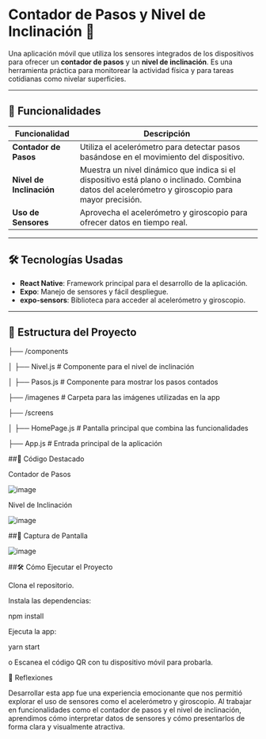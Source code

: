# Contador de Pasos y Nivel de Inclinación 📱

Una aplicación móvil que utiliza los sensores integrados de los dispositivos para ofrecer un **contador de pasos** y un **nivel de inclinación**. Es una herramienta práctica para monitorear la actividad física y para tareas cotidianas como nivelar superficies.

---

## 🚀 Funcionalidades

| Funcionalidad          | Descripción                                                                 |
|-------------------------|-----------------------------------------------------------------------------|
| **Contador de Pasos**   | Utiliza el acelerómetro para detectar pasos basándose en el movimiento del dispositivo. |
| **Nivel de Inclinación**| Muestra un nivel dinámico que indica si el dispositivo está plano o inclinado. Combina datos del acelerómetro y giroscopio para mayor precisión. |
| **Uso de Sensores**     | Aprovecha el acelerómetro y giroscopio para ofrecer datos en tiempo real.  |

---

## 🛠️ Tecnologías Usadas

- **React Native**: Framework principal para el desarrollo de la aplicación.
- **Expo**: Manejo de sensores y fácil despliegue.
- **expo-sensors**: Biblioteca para acceder al acelerómetro y giroscopio.

---

## 📂 Estructura del Proyecto

├── /components

│   ├── Nivel.js          # Componente para el nivel de inclinación

│   ├── Pasos.js          # Componente para mostrar los pasos contados

├── /imagenes             # Carpeta para las imágenes utilizadas en la app

├── /screens

│   ├── HomePage.js           # Pantalla principal que combina las funcionalidades

├── App.js                # Entrada principal de la aplicación

##🔑 Código Destacado

Contador de Pasos

![image](https://github.com/user-attachments/assets/f17d6a82-6ec8-4600-9943-c4df8592df69)


Nivel de Inclinación

![image](https://github.com/user-attachments/assets/e542a65b-f034-4e7c-ae44-0b22f2efcfa3)

##📸 Captura de Pantalla

![image](https://github.com/user-attachments/assets/03ba4630-2253-43a1-b0f6-c3a1e1fac233)

##🛠️ Cómo Ejecutar el Proyecto

Clona el repositorio.

Instala las dependencias:

npm install

Ejecuta la app:

yarn start

o Escanea el código QR con tu dispositivo móvil para probarla.

🌟 Reflexiones

Desarrollar esta app fue una experiencia emocionante que nos permitió explorar el uso de sensores como el acelerómetro y giroscopio. Al trabajar en funcionalidades como el contador de pasos y el nivel de inclinación, aprendimos cómo interpretar datos de sensores y cómo presentarlos de forma clara y visualmente atractiva.
